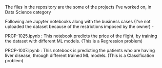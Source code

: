 The files in the repository are the some of the projects I've worked on, in Data Science category

Following are Jupyter notebooks along with the business cases (I've not uploaded the dataset because of the restrictions imposed by the owner) -

PRCP-1025.ipynb : This notebook predicts the price of the flight, by training the dataset with different ML models. (This is a Regression problem)

PRCP-1007.ipynb : This notebook is predicting the patients who are having liver disease, through different trained ML models. (This is a Classification problem)
